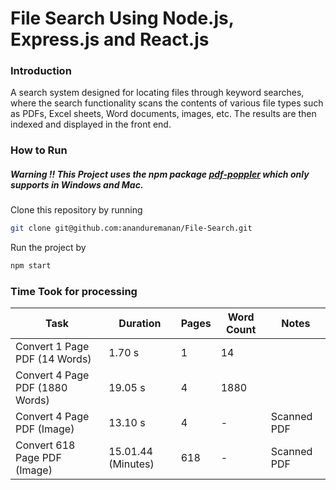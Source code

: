# File Search Using Node.js, Express.js and React.js

### Introduction

A search system designed for locating files through keyword searches, where the search functionality scans the contents of various file types such as PDFs, Excel sheets, Word documents, images, etc. The results are then indexed and displayed in the front end.

### How to Run

##### Warning !! This Project uses the npm package [pdf-poppler](https://www.npmjs.com/package/pdf-poppler) which only supports in Windows and Mac.

Clone this repository by running

```bash
git clone git@github.com:ananduremanan/File-Search.git
```

Run the project by

```bash
npm start
```

### Time Took for processing

| Task                            | Duration           | Pages | Word Count | Notes       |
| ------------------------------- | ------------------ | ----- | ---------- | ----------- |
| Convert 1 Page PDF (14 Words)   | 1.70 s             | 1     | 14         |             |
| Convert 4 Page PDF (1880 Words) | 19.05 s            | 4     | 1880       |             |
| Convert 4 Page PDF (Image)      | 13.10 s            | 4     | -          | Scanned PDF |
| Convert 618 Page PDF (Image)    | 15.01.44 (Minutes) | 618   | -          | Scanned PDF |
